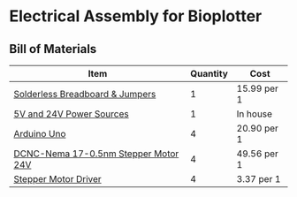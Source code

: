 # Electrical Assembly for Bioplotter

## Bill of Materials

Item         | Quantity  |Cost
------------ | ----------|-------------
[Solderless Breadboard & Jumpers](https://www.digikey.com/en/products/detail/twin-industries/TW-E41-102B/643113) | 1 | 15.99 per 1
[5V and 24V Power Sources]() | 1 | In house
[Arduino Uno](https://www.digikey.com/en/products/detail/arduino/A000073/3476357) | 4 | 20.90 per 1
[DCNC-Nema 17-0.5nm Stepper Motor 24V](https://www.digikey.com/en/products/detail/nmb-technologies-corporation/17PM-K858-00VS/2416995) | 4 | 49.56 per 1
[Stepper Motor Driver](https://www.digikey.com/en/products/detail/monolithic-power-systems-inc/MP6601GU-P/9817885) | 4 | 3.37 per 1

